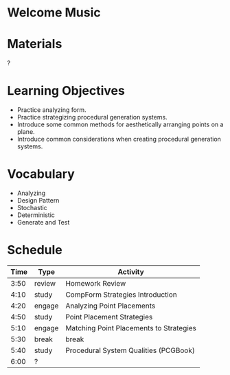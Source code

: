 # Welcome Music

# Materials
?

# Learning Objectives
- Practice analyzing form.
- Practice strategizing procedural generation systems.
- Introduce some common methods for aesthetically arranging points on a plane.
- Introduce common considerations when creating procedural generation systems.

# Vocabulary
- Analyzing
- Design Pattern
- Stochastic
- Deterministic
- Generate and Test


# Schedule

Time    | Type      |Activity
---     | ---       |---
3:50    | review    | Homework Review
4:10    | study     | CompForm Strategies Introduction
4:20    | engage    | Analyzing Point Placements
4:50    | study     | Point Placement Strategies
5:10    | engage    | Matching Point Placements to Strategies
5:30    | break     | break
5:40    | study     | Procedural System Qualities (PCGBook)
6:00    | ?
